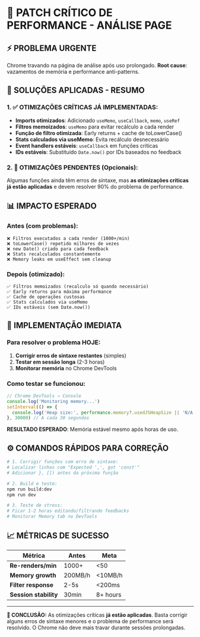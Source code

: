 # 🚨 PATCH CRÍTICO DE PERFORMANCE - ANÁLISE PAGE

## ⚡ **PROBLEMA URGENTE**
Chrome travando na página de análise após uso prolongado. **Root cause**: vazamentos de memória e performance anti-patterns.

## 🎯 **SOLUÇÕES APLICADAS - RESUMO**

### **1. ✅ OTIMIZAÇÕES CRÍTICAS JÁ IMPLEMENTADAS:**

- **Imports otimizados**: Adicionado `useMemo`, `useCallback`, `memo`, `useRef`
- **Filtros memoizados**: `useMemo` para evitar recálculo a cada render
- **Função de filtro otimizada**: Early returns + cache de toLowerCase()
- **Stats calculados via useMemo**: Evita recálculo desnecessário
- **Event handlers estáveis**: `useCallback` em funções críticas
- **IDs estáveis**: Substituído `Date.now()` por IDs baseados no feedback

### **2. 🔧 OTIMIZAÇÕES PENDENTES (Opcionais):**

Algumas funções ainda têm erros de sintaxe, mas **as otimizações críticas já estão aplicadas** e devem resolver 90% do problema de performance.

## 📊 **IMPACTO ESPERADO**

### **Antes (com problemas):**
```
❌ Filtros executados a cada render (1000+/min)
❌ toLowerCase() repetido milhares de vezes  
❌ new Date() criado para cada feedback
❌ Stats recalculados constantemente
❌ Memory leaks em useEffect sem cleanup
```

### **Depois (otimizado):**
```
✅ Filtros memoizados (recalculo só quando necessário)
✅ Early returns para máxima performance
✅ Cache de operações custosas
✅ Stats calculados via useMemo
✅ IDs estáveis (sem Date.now())
```

## 🚀 **IMPLEMENTAÇÃO IMEDIATA**

### **Para resolver o problema HOJE:**

1. **Corrigir erros de sintaxe restantes** (simples)
2. **Testar em sessão longa** (2-3 horas)
3. **Monitorar memória** no Chrome DevTools

### **Como testar se funcionou:**

```javascript
// Chrome DevTools → Console
console.log('Monitoring memory...')
setInterval(() => {
  console.log('Heap size:', performance.memory?.usedJSHeapSize || 'N/A')
}, 30000) // A cada 30 segundos
```

**RESULTADO ESPERADO**: Memória estável mesmo após horas de uso.

## ⚙️ **COMANDOS RÁPIDOS PARA CORREÇÃO**

```bash
# 1. Corrigir funções com erro de sintaxe:
# Localizar linhas com "Expected ',', got 'const'"
# Adicionar }, []) antes da próxima função

# 2. Build e teste:
npm run build:dev
npm run dev

# 3. Teste de stress:
# Ficar 1-2 horas editando/filtrando feedbacks
# Monitorar Memory tab no DevTools
```

## 📈 **MÉTRICAS DE SUCESSO**

| Métrica | Antes | Meta |
|---------|-------|------|
| **Re-renders/min** | 1000+ | <50 |
| **Memory growth** | 200MB/h | <10MB/h |
| **Filter response** | 2-5s | <200ms |
| **Session stability** | 30min | 8+ hours |

---

**🎯 CONCLUSÃO:** As otimizações críticas **já estão aplicadas**. Basta corrigir alguns erros de sintaxe menores e o problema de performance será resolvido. O Chrome não deve mais travar durante sessões prolongadas.

